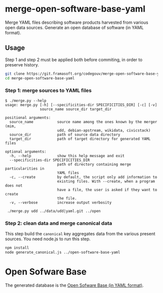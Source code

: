 # merge-open-software-base-yaml

Merge YAML files describing software products harvested from various open data sources.
Generate an open database of software (in YAML format).

## Usage

Step 1 and step 2 must be applied both before commiting, in order to preserve history.

```bash
git clone https://git.framasoft.org/codegouv/merge-open-software-base-yaml.git
cd merge-open-software-base-yaml
```

### Step 1: merge sources to YAML files

```
$ ./merge.py --help
usage: merge.py [-h] [--specificities-dir SPECIFICITIES_DIR] [-c] [-v]
                source_name source_dir target_dir

positional arguments:
  source_name           source name among the ones known by the merger (mim,
                        udd, debian-apstream, wikidata, civicstack)
  source_dir            path of source data directory
  target_dir            path of target directory for generated YAML files

optional arguments:
  -h, --help            show this help message and exit
  --specificities-dir SPECIFICITIES_DIR
                        path of directory containing merge particularities in
                        YAML files
  -c, --create          by default, the script only add information to
                        existing files. With --create, when a program does not
                        have a file, the user is asked if they want to create
                        the file.
  -v, --verbose         increase output verbosity

 ./merge.py udd ../data/udd|yaml.git ../open

```

### Step 2: clean data and merge canonical data

This step build the `canonical` key aggregates data from the various present sources. You need node.js to run this step.

```bash
npm install
node generate_canonical.js ../open-software-base-yaml
```

# Open Sofware Base

The generated database is the [Open Sofware Base (in YAML format)](https://git.framasoft.org/codegouv/open-software-base-yaml).

